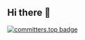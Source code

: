 ## Hi there 👋

[![committers.top badge](https://user-badge.committers.top/malaysia_private/hakimnazry24.svg)](https://user-badge.committers.top/malaysia_private/hakimnazry24)


<!--
**hakimnazry24/hakimnazry24** is a ✨ _special_ ✨ repository because its `README.md` (this file) appears on your GitHub profile.

Here are some ideas to get you started:

- 🔭 I’m currently working on ...
- 🌱 I’m currently learning ...
- 👯 I’m looking to collaborate on ...
- 🤔 I’m looking for help with ...
- 💬 Ask me about ...
- 📫 How to reach me: ...
- 😄 Pronouns: ...
- ⚡ Fun fact: ...
-->
